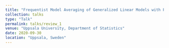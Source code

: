 ```yaml
---
title: "Frequentist Model Averaging of Generalized Linear Models with Penalization"
collection: talks
type: "Talk"
permalink: talks/review_1
venue: "Uppsala University, Department of Statistics"
date: 2020-09-30
location: "Uppsala, Sweden"
---
```


